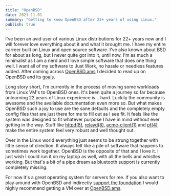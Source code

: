 ```yaml
---
title: "OpenBSD"
date: 2021-11-01
summary: "Getting to know OpenBSD after 22+ years of using Linux."
publish: true
---
```


I've been an avid user of various Linux distributions for 22+ years now and I will forever love everything about it and what it brought me. I have my entire carreer built on Linux and open source software. I've also known about BSD for about as long, but I never quite got into it, until now. I'm as much a minimalist as I am a nerd and I love simple software that does one thing well. I want all of my software to Just Work, no hassle or needless features added. After coming across [OpenBSD.ams](https://openbsd.amsterdam/) I decided to read up on OpenBSD and its [goals](https://www.openbsd.org/goals.html). 

Long story short, I'm currently in the process of moving some workloads from Linux VM's to OpenBSD ones. It's been quite a journey so far because unlearning 22 years of Linux experience is... hard. Luckily the community is awesome and the available documentation even more so. But what makes OpenBSD such a joy to use are the sane defaults and the completely empty config files that are just there for me to fill out as I see fit. It feels like the system was designed to fit whatever purpose I have in mind without ever getting in the way. Stuff like [httpd(8)](https://man.openbsd.org/httpd.8), [relayd(8)](https://man.openbsd.org/relayd.8), [acme-client(1)](https://man.openbsd.org/acme-client.1) and [pf(4)](https://man.openbsd.org/pf.4) make the entire system feel very robust and well thought out.

Over in the Linux world everything just seems to be strung together with little sense of direction. It always felt like a pile of software that happens to sometimes work together. OpenBSD is the opposite of that and I love it. I just wish I could run it on my laptop as well, with all the bells and whistles working. But that's a bit of a pipe dream as bluetooth support is currently completely missing.

For now it's a great operating system for servers for me. If you also want to play around with OpenBSD and indirectly [support the foundation](https://www.openbsdfoundation.org/) I would highly recommend getting a VM over at [OpenBSD.ams](https://openbsd.amsterdam/).